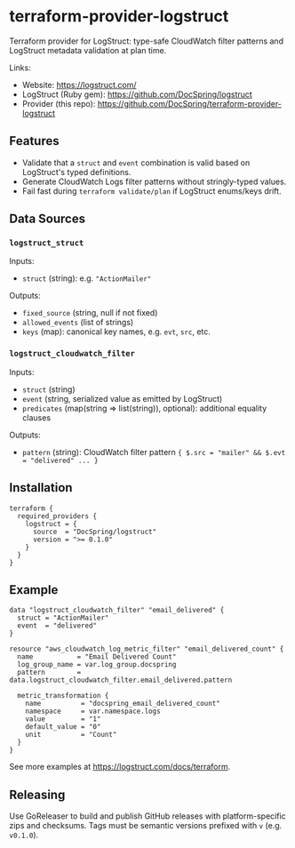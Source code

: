 # terraform-provider-logstruct

Terraform provider for LogStruct: type-safe CloudWatch filter patterns and LogStruct metadata validation at plan time.

Links:

- Website: https://logstruct.com/
- LogStruct (Ruby gem): https://github.com/DocSpring/logstruct
- Provider (this repo): https://github.com/DocSpring/terraform-provider-logstruct

## Features

- Validate that a `struct` and `event` combination is valid based on LogStruct's typed definitions.
- Generate CloudWatch Logs filter patterns without stringly-typed values.
- Fail fast during `terraform validate/plan` if LogStruct enums/keys drift.

## Data Sources

### `logstruct_struct`

Inputs:

- `struct` (string): e.g. `"ActionMailer"`

Outputs:

- `fixed_source` (string, null if not fixed)
- `allowed_events` (list of strings)
- `keys` (map): canonical key names, e.g. `evt`, `src`, etc.

### `logstruct_cloudwatch_filter`

Inputs:

- `struct` (string)
- `event` (string, serialized value as emitted by LogStruct)
- `predicates` (map(string => list(string)), optional): additional equality clauses

Outputs:

- `pattern` (string): CloudWatch filter pattern `{ $.src = "mailer" && $.evt = "delivered" ... }`

## Installation

```hcl
terraform {
  required_providers {
    logstruct = {
      source  = "DocSpring/logstruct"
      version = ">= 0.1.0"
    }
  }
}
```

## Example

```hcl
data "logstruct_cloudwatch_filter" "email_delivered" {
  struct = "ActionMailer"
  event  = "delivered"
}

resource "aws_cloudwatch_log_metric_filter" "email_delivered_count" {
  name           = "Email Delivered Count"
  log_group_name = var.log_group.docspring
  pattern        = data.logstruct_cloudwatch_filter.email_delivered.pattern

  metric_transformation {
    name          = "docspring_email_delivered_count"
    namespace     = var.namespace.logs
    value         = "1"
    default_value = "0"
    unit          = "Count"
  }
}
```

See more examples at https://logstruct.com/docs/terraform.

## Releasing

Use GoReleaser to build and publish GitHub releases with platform-specific zips and checksums. Tags must be semantic versions prefixed with `v` (e.g. `v0.1.0`).
